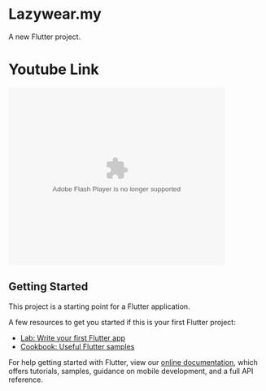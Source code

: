 # Lazywear.my

A new Flutter project.

# Youtube Link

<object width="425" height="350">
  <param name="movie" value="https://www.youtube.com/embed/8aaarv64XIA" />
  <param name="wmode" value="transparent" />
  <embed src="https://www.youtube.com/embed/8aaarv64XIA"
         type="application/x-shockwave-flash"
         wmode="transparent" width="425" height="350" />

## Getting Started

This project is a starting point for a Flutter application.

A few resources to get you started if this is your first Flutter project:

- [Lab: Write your first Flutter app](https://flutter.dev/docs/get-started/codelab)
- [Cookbook: Useful Flutter samples](https://flutter.dev/docs/cookbook)

For help getting started with Flutter, view our
[online documentation](https://flutter.dev/docs), which offers tutorials,
samples, guidance on mobile development, and a full API reference.

